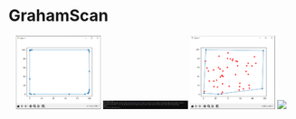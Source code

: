 # GrahamScan
<p align="center">
  <img src="https://github.com/Kepeczsz/GrahamScan/blob/main/5000pkt.png" width="150">
  <img src="https://github.com/Kepeczsz/GrahamScan/blob/main/Co_5000pkt.PNG" width="150">
  <img src="https://github.com/Kepeczsz/GrahamScan/blob/main/50pkt.png" width="150">
  <img src="hhttps://github.com/Kepeczsz/GrahamScan/blob/main/Co_50pkt.PNG" width="150">
</p>
